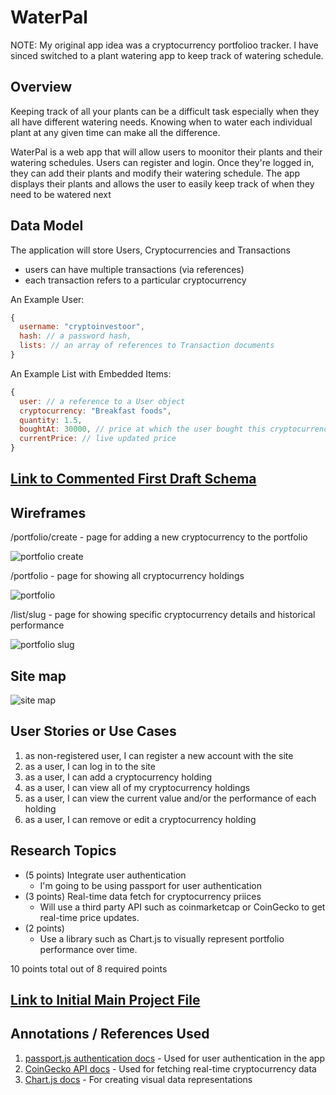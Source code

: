 # WaterPal
NOTE: My original app idea was a cryptocurrency portfolioo tracker. I have sinced switched to a plant watering app to keep track of watering schedule.

## Overview

Keeping track of all your plants can be a difficult task especially when they all have different watering needs. Knowing when to water each individual plant at any given time can make all the difference.

WaterPal is a web app that will allow users to moonitor their plants and their watering schedules. Users can register and login. Once they're logged in, they can add their plants and modify their watering schedule. The app displays their plants and allows the user to easily keep track of when they need to be watered next


## Data Model

The application will store Users, Cryptocurrencies and Transactions

* users can have multiple transactions (via references)
* each transaction refers to a particular cryptocurrency

An Example User:

```javascript
{
  username: "cryptoinvestoor",
  hash: // a password hash,
  lists: // an array of references to Transaction documents
}
```

An Example List with Embedded Items:

```javascript
{
  user: // a reference to a User object
  cryptocurrency: "Breakfast foods",
  quantity: 1.5,
  boughtAt: 30000, // price at which the user bought this cryptocurrency
  currentPrice: // live updated price
}
```


## [Link to Commented First Draft Schema](db.mjs) 


## Wireframes

/portfolio/create - page for adding a new cryptocurrency to the portfolio

![portfolio create](documentation/Portfoliocreate.png)

/portfolio - page for showing all cryptocurrency holdings

![portfolio](documentation/Portfolio.png)

/list/slug - page for showing specific cryptocurrency details and historical performance

![portfolio slug](documentation/Portfolio_slug.png)

## Site map

![site map](documentation/Site_map.png)

## User Stories or Use Cases

1. as non-registered user, I can register a new account with the site
2. as a user, I can log in to the site
3. as a user, I can add a cryptocurrency holding
4. as a user, I can view all of my cryptocurrency holdings
5. as a user, I can view the current value and/or the performance of each holding
6. as a user, I can remove or edit a cryptocurrency holding

## Research Topics

* (5 points) Integrate user authentication
    * I'm going to be using passport for user authentication
* (3 points) Real-time data fetch for cryptocurrency priices
    * Will use a third party API such as coinmarketcap or CoinGecko to get real-time price updates.
* (2 points)
    * Use a library such as Chart.js to visually represent portfolio performance over time.

10 points total out of 8 required points 


## [Link to Initial Main Project File](app.mjs) 

## Annotations / References Used

1. [passport.js authentication docs](http://passportjs.org/docs) - Used for user authentication in the app
2. [CoinGecko API docs](https://www.coingecko.com/api/documentation) - Used for fetching real-time cryptocurrency data
3. [Chart.js docs](https://www.chartjs.org/docs/latest/) - For creating visual data representations

